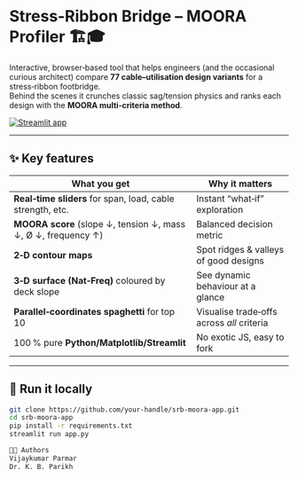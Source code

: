 # Stress‑Ribbon Bridge – MOORA Profiler 🏗️🎓

Interactive, browser‑based tool that helps engineers (and the occasional curious architect) compare **77 cable–utilisation design variants** for a stress‑ribbon footbridge.  
Behind the scenes it crunches classic sag/tension physics and ranks each design with the **MOORA multi‑criteria method**.

[![Streamlit app](https://static.streamlit.io/badges/streamlit_badge_black_white.svg)](https://YOUR‑STREAMLIT‑URL) <!-- replace after first deploy -->

---

## ✨ Key features

| What you get | Why it matters |
|--------------|----------------|
| **Real‑time sliders** for span, load, cable strength, etc. | Instant “what‑if” exploration |
| **MOORA score** (slope ↓, tension ↓, mass ↓, Ø ↓, frequency ↑) | Balanced decision metric |
| **2‑D contour maps** | Spot ridges & valleys of good designs |
| **3‑D surface (Nat‑Freq)** coloured by deck slope | See dynamic behaviour at a glance |
| **Parallel‑coordinates spaghetti** for top 10 | Visualise trade‑offs across *all* criteria |
| 100 % pure **Python/Matplotlib/Streamlit** | No exotic JS, easy to fork |

---

## 🚀 Run it locally

```bash
git clone https://github.com/your‑handle/srb‑moora-app.git
cd srb‑moora-app
pip install -r requirements.txt
streamlit run app.py

🧑‍💻 Authors
Vijaykumar Parmar
Dr. K. B. Parikh
